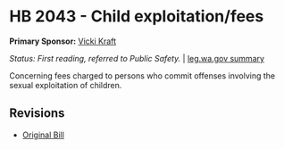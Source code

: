 # HB 2043 - Child exploitation/fees
**Primary Sponsor:** [Vicki Kraft](/person/leg/vicki.kraft.md)

*Status: First reading, referred to Public Safety.* | [leg.wa.gov summary](https://app.leg.wa.gov/billsummary?BillNumber=2043&Year=2021)

Concerning fees charged to persons who commit offenses involving the sexual exploitation of children.

## Revisions
* [Original Bill](1/)